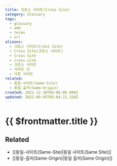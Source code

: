```yaml
---
title: 크로스 사이트(Cross Site)
category: Glossary
tags:
  - glossary
  - web
  - terms
  - url
aliases:
  - 크로스 사이트(Cross Site)
  - Cross Site(크로스 사이트)
  - Cross Site
  - cross-site
  - 크로스 사이트
  - 사이트 간
  - 다른 사이트
related:
  - 동일-사이트(Same-Site)
  - 동일-출처(Same-Origin)
created: 2021-12-30T04:06:00.000Z
updated: 2022-09-05T05:04:22.328Z
---
```


# {{ $frontmatter.title }}

## Related

- [[동일-사이트(Same-Site)|동일 사이트(Same Site)]]
- [[동일-출처(Same-Origin)|동일 출처(Same Origin)]]
